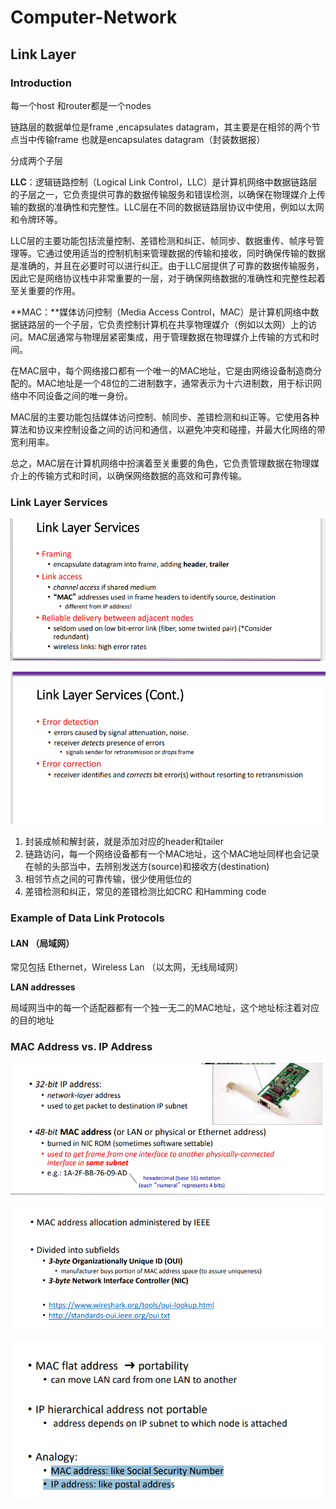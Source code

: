 # Computer-Network

## Link Layer

### Introduction

每一个host 和router都是一个nodes

链路层的数据单位是frame ,encapsulates datagram，其主要是在相邻的两个节点当中传输frame 也就是encapsulates datagram（封装数据报）



分成两个子层

**LLC**：逻辑链路控制（Logical Link Control，LLC）是计算机网络中数据链路层的子层之一，它负责提供可靠的数据传输服务和错误检测，以确保在物理媒介上传输的数据的准确性和完整性。LLC层在不同的数据链路层协议中使用，例如以太网和令牌环等。

LLC层的主要功能包括流量控制、差错检测和纠正、帧同步、数据重传、帧序号管理等。它通过使用适当的控制机制来管理数据的传输和接收，同时确保传输的数据是准确的，并且在必要时可以进行纠正。由于LLC层提供了可靠的数据传输服务，因此它是网络协议栈中非常重要的一层，对于确保网络数据的准确性和完整性起着至关重要的作用。

**MAC：**媒体访问控制（Media Access Control，MAC）是计算机网络中数据链路层的一个子层，它负责控制计算机在共享物理媒介（例如以太网）上的访问。MAC层通常与物理层紧密集成，用于管理数据在物理媒介上传输的方式和时间。

在MAC层中，每个网络接口都有一个唯一的MAC地址，它是由网络设备制造商分配的。MAC地址是一个48位的二进制数字，通常表示为十六进制数，用于标识网络中不同设备之间的唯一身份。

MAC层的主要功能包括媒体访问控制、帧同步、差错检测和纠正等。它使用各种算法和协议来控制设备之间的访问和通信，以避免冲突和碰撞，并最大化网络的带宽利用率。

总之，MAC层在计算机网络中扮演着至关重要的角色，它负责管理数据在物理媒介上的传输方式和时间，以确保网络数据的高效和可靠传输。

### Link Layer Services

![image-20230505221953522](./Computer-Network.assets/image-20230505221953522.png)

![image-20230505222013608](./Computer-Network.assets/image-20230505222013608.png)

1. 封装成帧和解封装，就是添加对应的header和tailer
2. 链路访问，每一个网络设备都有一个MAC地址，这个MAC地址同样也会记录在帧的头部当中，去辨别发送方(source)和接收方(destination)
3. 相邻节点之间的可靠传输，很少使用低位的
4. 差错检测和纠正，常见的差错检测比如CRC 和Hamming code

### Example of Data Link Protocols

#### LAN （局域网）

常见包括 Ethernet，Wireless Lan （以太网，无线局域网）

**LAN addresses**

局域网当中的每一个适配器都有一个独一无二的MAC地址，这个地址标注着对应的目的地址

### MAC Address vs. IP Address

![image-20230505223250360](./Computer-Network.assets/image-20230505223250360.png)

![image-20230505223317488](./Computer-Network.assets/image-20230505223317488.png)

![image-20230505223449499](./Computer-Network.assets/image-20230505223449499.png)